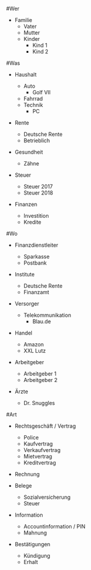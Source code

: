 #Wer

* Familie
    * Vater
    * Mutter
    * Kinder
        * Kind 1
        * Kind 2

        
#Was

* Haushalt
    * Auto
        * Golf VII
    * Fahrrad
    * Technik 
        * PC

* Rente
    * Deutsche Rente      
    * Betrieblich
    
* Gesundheit
    * Zähne

* Steuer
    * Steuer 2017
    * Steuer 2018
    
* Finanzen
    * Investition
    * Kredite
    
            
#Wo

* Finanzdienstleiter
    * Sparkasse
    * Postbank

* Institute
    * Deutsche Rente      
    * Finanzamt
    
* Versorger
    * Telekommunikation
        * Blau.de

* Handel
    * Amazon
    * XXL Lutz
    
* Arbeitgeber
    * Arbeitgeber 1
    * Arbeitgeber 2
    
* Ärzte
    * Dr. Snuggles
    
        
        
#Art

* Rechtsgeschäft / Vertrag
    * Police
    * Kaufvertrag
    * Verkaufvertrag
    * Mietvertrag
    * Kreditvertrag

* Rechnung
    

* Belege
    * Sozialversicherung
    * Steuer
    
* Information
    * Accountinformation / PIN
    * Mahnung
    
* Bestätigungen
    * Kündigung
    * Erhalt
           